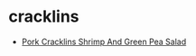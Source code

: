# cracklins

 * [Pork Cracklins Shrimp And Green Pea Salad](index/p/pork-cracklins-shrimp-and-green-pea-salad-108283.json)
